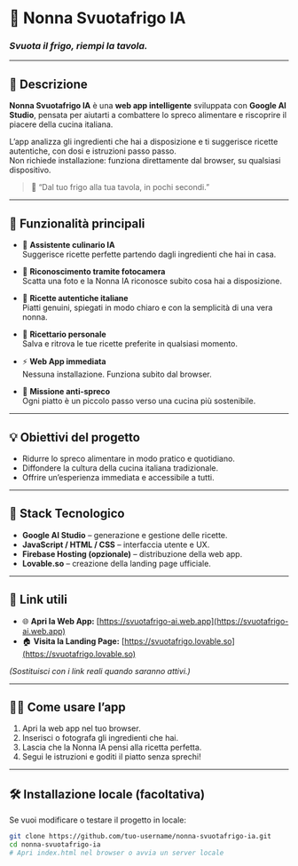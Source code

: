 # 🧺 Nonna Svuotafrigo IA  
### *Svuota il frigo, riempi la tavola.*

---

## 🧩 Descrizione

**Nonna Svuotafrigo IA** è una **web app intelligente** sviluppata con **Google AI Studio**, pensata per aiutarti a combattere lo spreco alimentare e riscoprire il piacere della cucina italiana.  

L’app analizza gli ingredienti che hai a disposizione e ti suggerisce ricette autentiche, con dosi e istruzioni passo passo.  
Non richiede installazione: funziona direttamente dal browser, su qualsiasi dispositivo.  

> 🍅 “Dal tuo frigo alla tua tavola, in pochi secondi.”

---

## 🚀 Funzionalità principali

- 🧠 **Assistente culinario IA**  
  Suggerisce ricette perfette partendo dagli ingredienti che hai in casa.  

- 📸 **Riconoscimento tramite fotocamera**  
  Scatta una foto e la Nonna IA riconosce subito cosa hai a disposizione.  

- 🍝 **Ricette autentiche italiane**  
  Piatti genuini, spiegati in modo chiaro e con la semplicità di una vera nonna.  

- 💾 **Ricettario personale**  
  Salva e ritrova le tue ricette preferite in qualsiasi momento.  

- ⚡ **Web App immediata**  
  Nessuna installazione. Funziona subito dal browser.  

- 🌱 **Missione anti-spreco**  
  Ogni piatto è un piccolo passo verso una cucina più sostenibile.  

---

## 💡 Obiettivi del progetto

- Ridurre lo spreco alimentare in modo pratico e quotidiano.  
- Diffondere la cultura della cucina italiana tradizionale.  
- Offrire un’esperienza immediata e accessibile a tutti.  

---

## 🧰 Stack Tecnologico

- **Google AI Studio** – generazione e gestione delle ricette.  
- **JavaScript / HTML / CSS** – interfaccia utente e UX.  
- **Firebase Hosting (opzionale)** – distribuzione della web app.  
- **Lovable.so** – creazione della landing page ufficiale.  

---

## 🔗 Link utili

- 🌐 **Apri la Web App:** [https://svuotafrigo-ai.web.app](https://svuotafrigo-ai.web.app)  
- 🏠 **Visita la Landing Page:** [https://svuotafrigo.lovable.so](https://svuotafrigo.lovable.so)  

*(Sostituisci con i link reali quando saranno attivi.)*

---

## 🧑‍🍳 Come usare l’app

1. Apri la web app nel tuo browser.  
2. Inserisci o fotografa gli ingredienti che hai.  
3. Lascia che la Nonna IA pensi alla ricetta perfetta.  
4. Segui le istruzioni e goditi il piatto senza sprechi!  

---

## 🛠️ Installazione locale (facoltativa)

Se vuoi modificare o testare il progetto in locale:

```bash
git clone https://github.com/tuo-username/nonna-svuotafrigo-ia.git
cd nonna-svuotafrigo-ia
# Apri index.html nel browser o avvia un server locale
